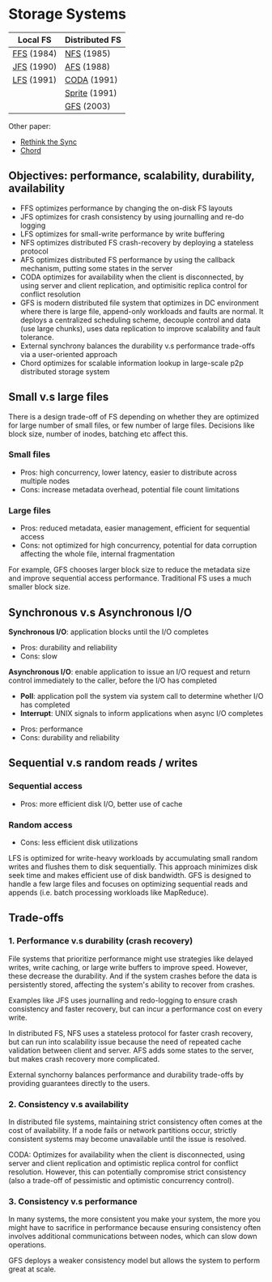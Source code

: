  # Storage Systems 
| Local FS  | Distributed FS |
| ------------- | ------------- |
| [FFS](https://github.com/lynnliu030/os-prelim/blob/main/storage/ffs.md) (1984) | [NFS](https://github.com/lynnliu030/os-prelim/blob/main/storage/nfs.md) (1985) |
| [JFS](https://github.com/lynnliu030/os-prelim/blob/main/storage/crash_consistency_jfs.md) (1990) | [AFS](https://github.com/lynnliu030/os-prelim/blob/main/storage/afs.md) (1988) |
|  [LFS](https://github.com/lynnliu030/os-prelim/blob/main/storage/lfs.md) (1991) | [CODA](https://github.com/lynnliu030/os-prelim/blob/main/storage/coda.md) (1991) | 
|  | [Sprite](https://github.com/lynnliu030/os-prelim/blob/main/cluster_computing/sprite.md) (1991) |
|  | [GFS](https://github.com/lynnliu030/os-prelim/blob/main/storage/gfs.md) (2003)|

Other paper:
* [Rethink the Sync](https://github.com/lynnliu030/os-prelim/blob/main/storage/rethink_sync.md)
* [Chord](https://github.com/lynnliu030/os-prelim/blob/main/storage/chord.md)
  
## Objectives: performance, scalability, durability, availability
* FFS optimizes performance by changing the on-disk FS layouts
* JFS optimizes for crash consistency by using journalling and re-do logging
* LFS optimizes for small-write performance by write buffering
* NFS optimizes distributed FS crash-recovery by deploying a stateless protocol
* AFS optimizes distributed FS performance by using the callback mechanism, putting some states in the server
* CODA optimizes for availability when the client is disconnected, by using server and client replication, and optimisitic replica control for conflict resolution
* GFS is modern distributed file system that optimizes in DC environment where there is large file, append-only workloads and faults are normal. It deploys a centralized scheduling scheme, decouple control and data (use large chunks), uses data replication to improve scalability and fault tolerance.
* External synchrony balances the durability v.s performance trade-offs via a user-oriented approach
* Chord optimizes for scalable information lookup in large-scale p2p distributed storage system 

## Small v.s large files 
There is a design trade-off of FS depending on whether they are optimized for large number of small files, or few number of large files. Decisions like block size, number of inodes, batching etc affect this. 

### Small files 
* Pros: high concurrency, lower latency, easier to distribute across multiple nodes
* Cons: increase metadata overhead, potential file count limitations

### Large files
* Pros: reduced metadata, easier management, efficient for sequential access
* Cons: not optimized for high concurrency, potential for data corruption affecting the whole file, internal fragmentation 

For example, GFS chooses larger block size to reduce the metadata size and improve sequential access performance. Traditional FS uses a much smaller block size. 

## Synchronous v.s Asynchronous I/O 
**Synchronous I/O**: application blocks until the I/O completes
- Pros: durability and reliability
- Cons: slow 

**Asynchronous I/O**: enable application to issue an I/O request and return control immediately to the caller, before the I/O has completed
* **Poll**: application poll the system via system call to determine whether I/O has completed
* **Interrupt**: UNIX signals to inform applications when async I/O completes
- Pros: performance
- Cons: durability and reliability 
  
## Sequential v.s random reads / writes 
### Sequential access 
* Pros: more efficient disk I/O, better use of cache
### Random access 
* Cons: less efficient disk utilizations

LFS is optimized for write-heavy workloads by accumulating small random writes and flushes them to disk sequentially. This approach minimizes disk seek time and makes efficient use of disk bandwidth. GFS is designed to handle a few large files and focuses on optimizing sequential reads and appends (i.e. batch processing workloads like MapReduce). 

## Trade-offs 
### 1. Performance v.s durability (crash recovery) 
File systems that prioritize performance might use strategies like delayed writes, write caching, or large write buffers to improve speed. However, these decrease the durability. And if the system crashes before the data is persistently stored, affecting the system's ability to recover from crashes.

Examples like JFS uses journalling and redo-logging to ensure crash consistency and faster recovery, but can incur a performance cost on every write.

In distributed FS, NFS uses a stateless protocol for faster crash recovery, but can run into scalability issue because the need of repeated cache validation between client and server. AFS adds some states to the server, but makes crash recovery more complicated. 

External synchorny balances performance and durability trade-offs by providing guarantees directly to the users. 

### 2. Consistency v.s availability 
In distributed file systems, maintaining strict consistency often comes at the cost of availability. If a node fails or network partitions occur, strictly consistent systems may become unavailable until the issue is resolved.

CODA: Optimizes for availability when the client is disconnected, using server and client replication and optimistic replica control for conflict resolution. However, this can potentially compromise strict consistency (also a trade-off of pessimistic and optimistic concurrency control). 

### 3. Consistency v.s performance 
In many systems, the more consistent you make your system, the more you might have to sacrifice in performance because ensuring consistency often involves additional communications between nodes, which can slow down operations.

GFS deploys a weaker consistency model but allows the system to perform great at scale. 
